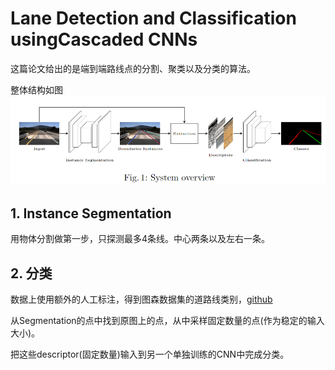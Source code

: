 # Lane Detection and Classification usingCascaded CNNs

这篇论文给出的是端到端路线点的分割、聚类以及分类的算法。

整体结构如图![image](./res/路线探测_串级CNN.png)

## 1. Instance Segmentation
用物体分割做第一步，只探测最多4条线。中心两条以及左右一条。

## 2. 分类
数据上使用额外的人工标注，得到图森数据集的道路线类别，[github](https://github.com/fabvio/TuSimple-lane-classes)

从Segmentation的点中找到原图上的点，从中采样固定数量的点(作为稳定的输入大小)。

把这些descriptor(固定数量)输入到另一个单独训练的CNN中完成分类。